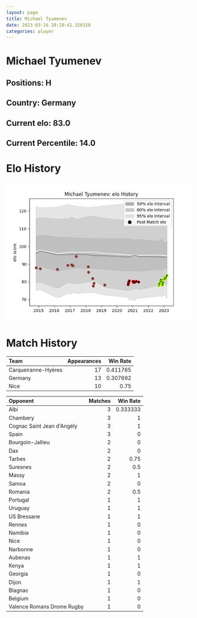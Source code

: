 ```yaml
---  
layout: page  
title: Michael Tyumenev  
date: 2023-03-16 20:10:41.326328  
categories: player  
---
```

# Michael Tyumenev

## Positions: H

## Country: Germany

## Current elo: 83.0

## Current Percentile: 14.0

# Elo History


![elo history](history_MichaelTyumenev.png)
# Match History


| Team                |   Appearances |   Win Rate |
|:--------------------|--------------:|-----------:|
| Carqueiranne-Hyères |            17 |   0.411765 |
| Germany             |            13 |   0.307692 |
| Nice                |            10 |   0.75     |

| Opponent                   |   Matches |   Win Rate |
|:---------------------------|----------:|-----------:|
| Albi                       |         3 |   0.333333 |
| Chambery                   |         3 |   1        |
| Cognac Saint Jean d'Angély |         3 |   1        |
| Spain                      |         3 |   0        |
| Bourgoin-Jallieu           |         2 |   0        |
| Dax                        |         2 |   0        |
| Tarbes                     |         2 |   0.75     |
| Suresnes                   |         2 |   0.5      |
| Massy                      |         2 |   1        |
| Samoa                      |         2 |   0        |
| Romania                    |         2 |   0.5      |
| Portugal                   |         1 |   1        |
| Uruguay                    |         1 |   1        |
| US Bressane                |         1 |   1        |
| Rennes                     |         1 |   0        |
| Namibia                    |         1 |   0        |
| Nice                       |         1 |   0        |
| Narbonne                   |         1 |   0        |
| Aubenas                    |         1 |   1        |
| Kenya                      |         1 |   1        |
| Georgia                    |         1 |   0        |
| Dijon                      |         1 |   1        |
| Blagnac                    |         1 |   0        |
| Belgium                    |         1 |   0        |
| Valence Romans Drome Rugby |         1 |   0        |